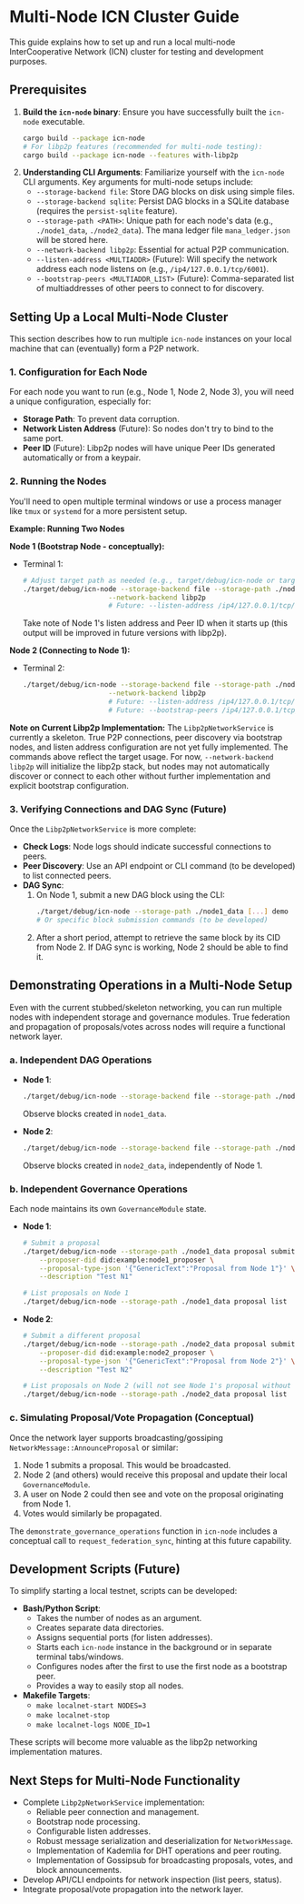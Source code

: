 # Multi-Node ICN Cluster Guide

This guide explains how to set up and run a local multi-node InterCooperative Network (ICN) cluster for testing and development purposes.

## Prerequisites

1.  **Build the `icn-node` binary**: Ensure you have successfully built the `icn-node` executable.
    ```bash
    cargo build --package icn-node 
    # For libp2p features (recommended for multi-node testing):
    cargo build --package icn-node --features with-libp2p
    ```
2.  **Understanding CLI Arguments**: Familiarize yourself with the `icn-node` CLI arguments. Key arguments for multi-node setups include:
    *   `--storage-backend file`: Store DAG blocks on disk using simple files.
    *   `--storage-backend sqlite`: Persist DAG blocks in a SQLite database (requires the `persist-sqlite` feature).
    *   `--storage-path <PATH>`: Unique path for each node's data (e.g., `./node1_data`, `./node2_data`). The mana ledger file `mana_ledger.json` will be stored here.
    *   `--network-backend libp2p`: Essential for actual P2P communication.
    *   `--listen-address <MULTIADDR>` (Future): Will specify the network address each node listens on (e.g., `/ip4/127.0.0.1/tcp/6001`).
    *   `--bootstrap-peers <MULTIADDR_LIST>` (Future): Comma-separated list of multiaddresses of other peers to connect to for discovery.

## Setting Up a Local Multi-Node Cluster

This section describes how to run multiple `icn-node` instances on your local machine that can (eventually) form a P2P network.

### 1. Configuration for Each Node

For each node you want to run (e.g., Node 1, Node 2, Node 3), you will need a unique configuration, especially for:
*   **Storage Path**: To prevent data corruption.
*   **Network Listen Address** (Future): So nodes don't try to bind to the same port.
*   **Peer ID** (Future): Libp2p nodes will have unique Peer IDs generated automatically or from a keypair.

### 2. Running the Nodes

You'll need to open multiple terminal windows or use a process manager like `tmux` or `systemd` for a more persistent setup.

**Example: Running Two Nodes**

**Node 1 (Bootstrap Node - conceptually):**

*   Terminal 1:
    ```bash
    # Adjust target path as needed (e.g., target/debug/icn-node or target/release/icn-node)
    ./target/debug/icn-node --storage-backend file --storage-path ./node1_data \
                         --network-backend libp2p 
                         # Future: --listen-address /ip4/127.0.0.1/tcp/6001 
    ```
    Take note of Node 1's listen address and Peer ID when it starts up (this output will be improved in future versions with libp2p).

**Node 2 (Connecting to Node 1):**

*   Terminal 2:
    ```bash
    ./target/debug/icn-node --storage-backend file --storage-path ./node2_data \
                         --network-backend libp2p 
                         # Future: --listen-address /ip4/127.0.0.1/tcp/6002 \
                         # Future: --bootstrap-peers /ip4/127.0.0.1/tcp/6001/p2p/<Node1_PeerID>
    ```

**Note on Current Libp2p Implementation:**
The `Libp2pNetworkService` is currently a skeleton. True P2P connections, peer discovery via bootstrap nodes, and listen address configuration are not yet fully implemented. The commands above reflect the target usage. For now, `--network-backend libp2p` will initialize the libp2p stack, but nodes may not automatically discover or connect to each other without further implementation and explicit bootstrap configuration.

### 3. Verifying Connections and DAG Sync (Future)

Once the `Libp2pNetworkService` is more complete:

*   **Check Logs**: Node logs should indicate successful connections to peers.
*   **Peer Discovery**: Use an API endpoint or CLI command (to be developed) to list connected peers.
*   **DAG Sync**:
    1.  On Node 1, submit a new DAG block using the CLI:
        ```bash
        ./target/debug/icn-node --storage-path ./node1_data [...] demo 
        # Or specific block submission commands (to be developed)
        ```
    2.  After a short period, attempt to retrieve the same block by its CID from Node 2. If DAG sync is working, Node 2 should be able to find it.

## Demonstrating Operations in a Multi-Node Setup

Even with the current stubbed/skeleton networking, you can run multiple nodes with independent storage and governance modules. True federation and propagation of proposals/votes across nodes will require a functional network layer.

### a. Independent DAG Operations

*   **Node 1**:
    ```bash
    ./target/debug/icn-node --storage-backend file --storage-path ./node1_data demo
    ```
    Observe blocks created in `node1_data`.

*   **Node 2**:
    ```bash
    ./target/debug/icn-node --storage-backend file --storage-path ./node2_data demo
    ```
    Observe blocks created in `node2_data`, independently of Node 1.

### b. Independent Governance Operations

Each node maintains its own `GovernanceModule` state.

*   **Node 1**:
    ```bash
    # Submit a proposal
    ./target/debug/icn-node --storage-path ./node1_data proposal submit \
        --proposer-did did:example:node1_proposer \
        --proposal-type-json '{"GenericText":"Proposal from Node 1"}' \
        --description "Test N1"
    
    # List proposals on Node 1
    ./target/debug/icn-node --storage-path ./node1_data proposal list
    ```

*   **Node 2**:
    ```bash
    # Submit a different proposal
    ./target/debug/icn-node --storage-path ./node2_data proposal submit \
        --proposer-did did:example:node2_proposer \
        --proposal-type-json '{"GenericText":"Proposal from Node 2"}' \
        --description "Test N2"

    # List proposals on Node 2 (will not see Node 1's proposal without network sync)
    ./target/debug/icn-node --storage-path ./node2_data proposal list
    ```

### c. Simulating Proposal/Vote Propagation (Conceptual)

Once the network layer supports broadcasting/gossiping `NetworkMessage::AnnounceProposal` or similar:
1.  Node 1 submits a proposal. This would be broadcasted.
2.  Node 2 (and others) would receive this proposal and update their local `GovernanceModule`.
3.  A user on Node 2 could then see and vote on the proposal originating from Node 1.
4.  Votes would similarly be propagated.

The `demonstrate_governance_operations` function in `icn-node` includes a conceptual call to `request_federation_sync`, hinting at this future capability.

## Development Scripts (Future)

To simplify starting a local testnet, scripts can be developed:

*   **Bash/Python Script**:
    *   Takes the number of nodes as an argument.
    *   Creates separate data directories.
    *   Assigns sequential ports (for listen addresses).
    *   Starts each `icn-node` instance in the background or in separate terminal tabs/windows.
    *   Configures nodes after the first to use the first node as a bootstrap peer.
    *   Provides a way to easily stop all nodes.
*   **Makefile Targets**:
    *   `make localnet-start NODES=3`
    *   `make localnet-stop`
    *   `make localnet-logs NODE_ID=1`

These scripts will become more valuable as the libp2p networking implementation matures.

## Next Steps for Multi-Node Functionality

*   Complete `Libp2pNetworkService` implementation:
    *   Reliable peer connection and management.
    *   Bootstrap node processing.
    *   Configurable listen addresses.
    *   Robust message serialization and deserialization for `NetworkMessage`.
    *   Implementation of Kademlia for DHT operations and peer routing.
    *   Implementation of Gossipsub for broadcasting proposals, votes, and block announcements.
*   Develop API/CLI endpoints for network inspection (list peers, status).
*   Integrate proposal/vote propagation into the network layer. 